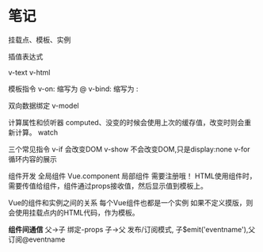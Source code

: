 # 笔记

挂载点、模板、实例

插值表达式

v-text v-html

模板指令
v-on:   缩写为 @
v-bind: 缩写为 :

双向数据绑定
v-model

计算属性和侦听器
computed、没变的时候会使用上次的缓存值，改变时则会重新计算。
watch

三个常见指令
v-if 会改变DOM
v-show 不会改变DOM,只是display:none
v-for 循环内容的展示

组件开发
全局组件 Vue.component
局部组件 需要注册哦！
HTML使用组件时，需要传值给组件，组件通过props接收值，然后显示值到模板上。

Vue的组件和实例之间的关系
每个Vue组件也都是一个实例
如果不定义摸版，则会使用挂载点内的HTML代码，作为模板。

**组件间通信**
父->子  绑定-props
子->父  发布/订阅模式, 子$emit('eventname'),父订阅@eventname
